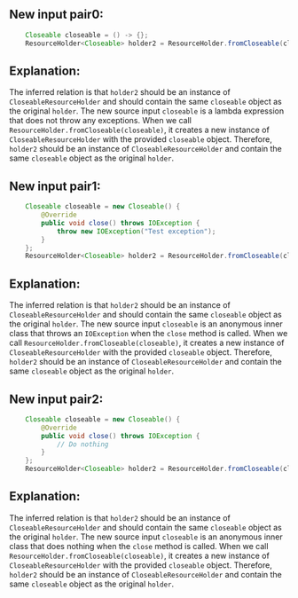 ## New input pair0:
```java
    Closeable closeable = () -> {};
    ResourceHolder<Closeable> holder2 = ResourceHolder.fromCloseable(closeable);
```

## Explanation:
The inferred relation is that `holder2` should be an instance of `CloseableResourceHolder` and should contain the same `closeable` object as the original `holder`. The new source input `closeable` is a lambda expression that does not throw any exceptions. When we call `ResourceHolder.fromCloseable(closeable)`, it creates a new instance of `CloseableResourceHolder` with the provided `closeable` object. Therefore, `holder2` should be an instance of `CloseableResourceHolder` and contain the same `closeable` object as the original `holder`.

## New input pair1:
```java
    Closeable closeable = new Closeable() {
        @Override
        public void close() throws IOException {
            throw new IOException("Test exception");
        }
    };
    ResourceHolder<Closeable> holder2 = ResourceHolder.fromCloseable(closeable);
```

## Explanation:
The inferred relation is that `holder2` should be an instance of `CloseableResourceHolder` and should contain the same `closeable` object as the original `holder`. The new source input `closeable` is an anonymous inner class that throws an `IOException` when the `close` method is called. When we call `ResourceHolder.fromCloseable(closeable)`, it creates a new instance of `CloseableResourceHolder` with the provided `closeable` object. Therefore, `holder2` should be an instance of `CloseableResourceHolder` and contain the same `closeable` object as the original `holder`.

## New input pair2:
```java
    Closeable closeable = new Closeable() {
        @Override
        public void close() throws IOException {
            // Do nothing
        }
    };
    ResourceHolder<Closeable> holder2 = ResourceHolder.fromCloseable(closeable);
```

## Explanation:
The inferred relation is that `holder2` should be an instance of `CloseableResourceHolder` and should contain the same `closeable` object as the original `holder`. The new source input `closeable` is an anonymous inner class that does nothing when the `close` method is called. When we call `ResourceHolder.fromCloseable(closeable)`, it creates a new instance of `CloseableResourceHolder` with the provided `closeable` object. Therefore, `holder2` should be an instance of `CloseableResourceHolder` and contain the same `closeable` object as the original `holder`.
